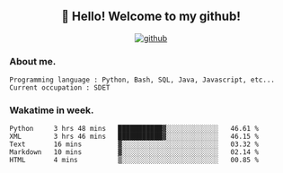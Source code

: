 <h2 align="center">👋 Hello! Welcome to my github! </h2>
<p align="center">
  <a href="https://github.com/usergwen"><img src="https://img.shields.io/badge/GitHub-24292e" alt="github"></a>
</p>

### About me.

```Plain Text
Programming language : Python, Bash, SQL, Java, Javascript, etc...
Current occupation : SDET
```
### Wakatime in week.

<!--START_SECTION:waka-->
```text
Python     3 hrs 48 mins   ███████████▓░░░░░░░░░░░░░   46.61 % 
XML        3 hrs 46 mins   ███████████▓░░░░░░░░░░░░░   46.15 % 
Text       16 mins         ▓░░░░░░░░░░░░░░░░░░░░░░░░   03.32 % 
Markdown   10 mins         ▓░░░░░░░░░░░░░░░░░░░░░░░░   02.14 % 
HTML       4 mins          ▒░░░░░░░░░░░░░░░░░░░░░░░░   00.85 % 
```
<!--END_SECTION:waka-->
